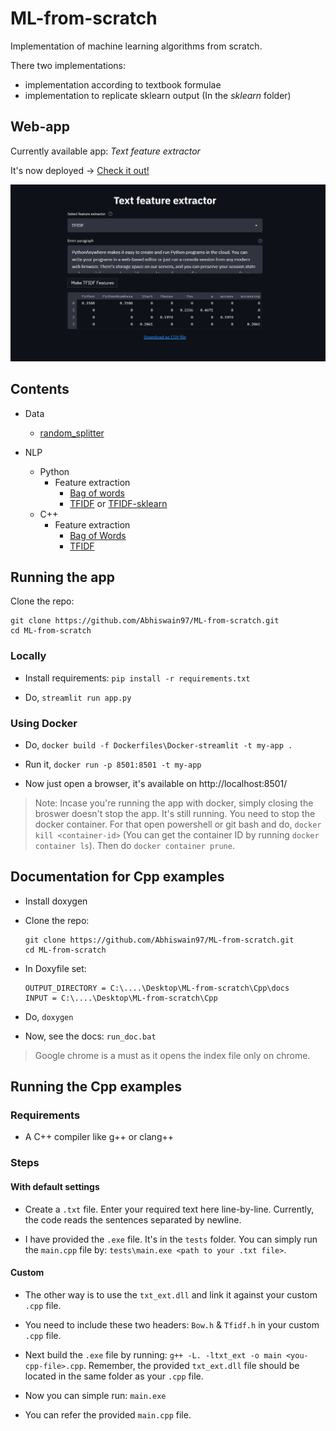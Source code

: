 # ML-from-scratch

Implementation of machine learning algorithms from scratch.

There two implementations:
- implementation according to textbook formulae
- implementation to replicate sklearn output (In the *sklearn* folder)

## Web-app

Currently available app: *Text feature extractor* 

It's now deployed -> [Check it out!](https://textfeaturextractor.herokuapp.com/)

<p align="center">
  <img src="txt_ext.gif">
</p>

## Contents

- Data
  - [random_splitter](https://github.com/Abhiswain97/ML-from-scratch/blob/master/Cpp/Data/src/Splitter.cpp) 
  
- NLP
  - Python
    - Feature extraction 
      - [Bag of words](https://github.com/Abhiswain97/ML-from-scratch/blob/master/NLP/feature_extraction/BOW.py) 
      - [TFIDF](https://github.com/Abhiswain97/ML-from-scratch/blob/master/NLP/feature_extraction/Tfidf.py) or [TFIDF-sklearn](https://github.com/Abhiswain97/ML-from-scratch/blob/master/sklearn/NLP/feature_extraction/Tfidf.py)
  - C++
    - Feature extraction
      - [Bag of Words](https://github.com/Abhiswain97/ML-from-scratch/blob/master/Cpp/NLP/feature_extraction/src/BOW.cpp)
      - [TFIDF](https://github.com/Abhiswain97/ML-from-scratch/blob/master/Cpp/NLP/feature_extraction/src/Tfidf.cpp) 


## Running the app

Clone the repo:
```
git clone https://github.com/Abhiswain97/ML-from-scratch.git
cd ML-from-scratch
```

### Locally

- Install requirements: `pip install -r requirements.txt`

- Do, `streamlit run app.py`

### Using Docker

- Do, `docker build -f Dockerfiles\Docker-streamlit -t my-app .`

- Run it, `docker run -p 8501:8501 -t my-app`

- Now just open a browser, it's available on http://localhost:8501/

> Note: Incase you're running the app with docker, simply closing the broswer doesn't stop the app. It's still running. You need to stop the docker container. For that open powershell or git bash and do, `docker kill <container-id>` (You can get the container ID by running `docker container ls`). Then do `docker container prune`. 

## Documentation for Cpp examples

- Install doxygen

- Clone the repo: 
  ```
  git clone https://github.com/Abhiswain97/ML-from-scratch.git
  cd ML-from-scratch
  ```
- In Doxyfile set:
  ```
  OUTPUT_DIRECTORY = C:\....\Desktop\ML-from-scratch\Cpp\docs
  INPUT = C:\....\Desktop\ML-from-scratch\Cpp
  ```
- Do, `doxygen`

- Now, see the docs: `run_doc.bat`

> Google chrome is a must as it opens the index file only on chrome.

## Running the Cpp examples

### Requirements

- A C++ compiler like g++ or clang++

### Steps

#### With default settings

- Create a `.txt` file. Enter your required text here line-by-line. Currently, the code reads the sentences separated by newline.

- I have provided the `.exe` file. It's in the `tests` folder. You can simply run the `main.cpp` file by: `tests\main.exe <path to your .txt file>`.

#### Custom

- The other way is to use the `txt_ext.dll` and link it against your custom `.cpp` file. 

- You need to include these two headers: `Bow.h` & `Tfidf.h` in your custom `.cpp` file.

- Next build the `.exe` file by running: `g++ -L. -ltxt_ext -o main <you-cpp-file>.cpp`. Remember, the provided `txt_ext.dll` file should be located in the same folder as your `.cpp` file.

- Now you can simple run: `main.exe`

- You can refer the provided `main.cpp` file. 
